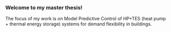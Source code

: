 ### Welcome to my master thesis!

The focus of my work is on Model Predictive Control of HP+TES (heat pump + thermal energy storage) systems for demand flexibility in buildings.
